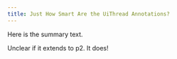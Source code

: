```yaml
---
title: Just How Smart Are the UiThread Annotations?
---
```

Here is the summary text.

Unclear if it extends to p2. It does!
